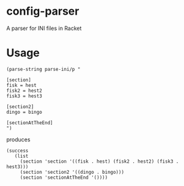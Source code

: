 # config-parser
A parser for INI files in Racket

# Usage

```
(parse-string parse-ini/p "

[section]
fisk = hest
fisk2 = hest2
fisk3 = hest3

[section2]
dingo = bingo

[sectionAtTheEnd]
")
``` 

produces

```
(success 
   (list 
     (section 'section '((fisk . hest) (fisk2 . hest2) (fisk3 . hest3))) 
     (section 'section2 '((dingo . bingo))) 
     (section 'sectionAtTheEnd '())))
```
